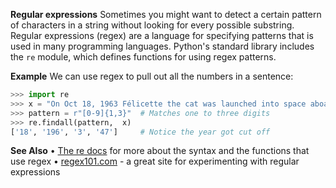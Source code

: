**Regular expressions**
Sometimes you might want to detect a certain pattern of characters in a string without looking for every possible substring. Regular expressions (regex) are a language for specifying patterns that is used in many programming languages. Python's standard library includes the `re` module, which defines functions for using regex patterns.

**Example**
We can use regex to pull out all the numbers in a sentence:
```py
>>> import re
>>> x = "On Oct 18, 1963 Félicette the cat was launched into space aboard Veronique AGI sounding rocket No. 47."
>>> pattern = r"[0-9]{1,3}"  # Matches one to three digits
>>> re.findall(pattern,  x)
['18', '196', '3', '47']     # Notice the year got cut off
```
**See Also**
• [The re docs](https://docs.python.org/3/library/re.html) for more about the syntax and the functions that use regex
• [regex101.com](https://regex101.com) - a great site for experimenting with regular expressions
